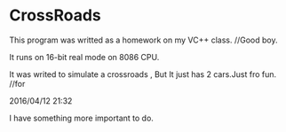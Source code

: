 # CrossRoads

This program was writted as a homework on my VC++ class. //Good boy.

It runs on 16-bit real mode on 8086 CPU.

It was writed to simulate a crossroads , But It just has 2 cars.Just fro fun. //for

2016/04/12 21:32

I have something more important to do.
